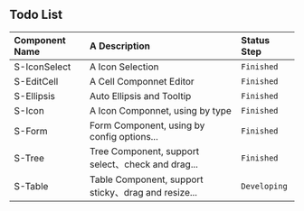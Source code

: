 ## Todo List

|Component Name|A Description|Status Step|
|:-------------|:------------|:----------|
|S-IconSelect|A Icon Selection|`Finished`|
|S-EditCell|A Cell Componnet Editor|`Finished`|
|S-Ellipsis|Auto Ellipsis and Tooltip|`Finished`|
|S-Icon|A Icon Componnet, using by type|`Finished`|
|S-Form|Form Component, using by config options...|`Finished`|
|S-Tree|Tree Component, support select、check and drag...|`Finished`|
|S-Table|Table Component, support sticky、drag and resize...|`Developing`|
